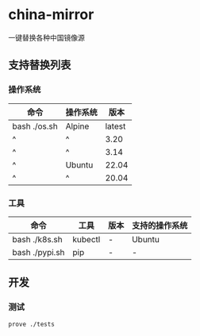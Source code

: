 # china-mirror

一键替换各种中国镜像源

## 支持替换列表

### 操作系统

| 命令 | 操作系统 | 版本 |
| --- | --- | --- |
| bash ./os.sh           | Alpine    | latest    |
| ^                      | ^         | 3.20      |
| ^                      | ^         | 3.14      |
| ^                      | Ubuntu    | 22.04     |
| ^                      | ^         | 20.04     |

### 工具

| 命令 | 工具 | 版本 | 支持的操作系统 |
| --- | --- | --- | --- |
| bash ./k8s.sh          | kubectl   | -         | Ubuntu |
| bash ./pypi.sh         | pip       | -         | -      |

## 开发

### 测试

```bash
prove ./tests
```
